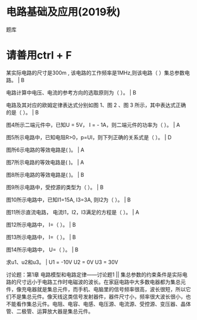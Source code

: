 # 电路基础及应用(2019秋)
题库
# 请善用ctrl + F
某实际电路的尺寸是300m , 该电路的工作频率是1MHz,则该电路（   ）集总参数电路。 |  B 

电路计算中电压、电流的参考方向的选取原则为（   ）。  | B 

电路及其对应的欧姆定律表达式分别如图 1、图 2 、图 3 所示，其中表达式正确的是（  ）。 | B 

图4所示二端元件中，已知U = 5V， I = - 1A，则二端元件的功率为（  ）。 | A 

图5所示电路中，已知电阻R>0，p=UI，则下列正确的关系式是（  ）。 | D

图所6示电路的等效电路是(        )。 | A 

图7所示电路的等效电路是(        )。 | A 

图8所示电路的等效电路是(        )。 | B

图9所示电路中，受控源的类型为（  ）。 | B

图10所示电路中，已知I1=15A, I3=3A, 则I2为（  ）。 | B 

图11所示直流电路， 电流I1，I2，I3满足的方程是（ ）。 | A 

图12所示电路中， I=（      ）。 | B 

图13所示电路中， I=（      ）。 | B

图14所示电路中， U=（      ）。 | B

求u1、u2和u3。 | U1 = -10V U2 = 0V U3 = 30V

讨论题：第1章 电路模型和电路定律——讨论题1  || 集总参数的约束条件是实际电路的尺寸远小于电路工作时电磁波的波长。在家庭电路中大多数电器都为集总元件，像充电器就是集总元件，而手机、电脑里的信号频率很高，波长很短，所以它们不是集总元件。像天线这类信号发射器件，器件尺寸小，频率很大波长很小，也不能看作集总元件。电阻、电容、电感、电压源、电流源、受控源、变压器、晶体管、二极管、运算放大器是集总元件。

